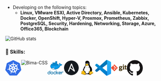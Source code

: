 - Developing on the following topics:
  - **Linux, VMware ESXI, Active Directory, Ansible, Kubernetes, Docker, OpenShift, Hyper-V, Proxmox, Prometheus, Zabbix, PostgreSQL, Security, Hardening, Networking, Storage, Azure, Office365, Blockchain**
    
![GitHub stats](https://github-readme-stats.vercel.app/api?username=faruk-guler&show_icons=true&theme=transparent)

### 🔧 Skills:

<img align="left" alt="Kubernetes" width="50px" src="https://raw.githubusercontent.com/github/explore/cebd63002168a05a6a642f309227eefeccd92950/topics/kubernetes/kubernetes.png" />
<img align="left" alt="Bima-CSS" height="50" src="https://cdn.jsdelivr.net/gh/devicons/devicon/icons/bash/bash-plain.svg">
<img align="left" alt="docker" width="50px" src="https://raw.githubusercontent.com/github/explore/cebd63002168a05a6a642f309227eefeccd92950/topics/docker/docker.png" />
<img align="left" alt="Ansible" width="50px" src="https://raw.githubusercontent.com/github/explore/78df643247d429f6cc873026c0622819ad797942/topics/ansible/ansible.png" />
<img align="left" alt="linux" width="50px" src="https://raw.githubusercontent.com/github/explore/cebd63002168a05a6a642f309227eefeccd92950/topics/linux/linux.png" />
<img align="left" alt="Visual Studio Code" width="50px" src="https://raw.githubusercontent.com/github/explore/80688e429a7d4ef2fca1e82350fe8e3517d3494d/topics/visual-studio-code/visual-studio-code.png" />
<img align="left" alt="Git" width="50px" src="https://raw.githubusercontent.com/github/explore/80688e429a7d4ef2fca1e82350fe8e3517d3494d/topics/git/git.png" />
<img align="left" alt="GitHub" width="50px" src="https://raw.githubusercontent.com/github/explore/78df643247d429f6cc873026c0622819ad797942/topics/github/github.png"/>
<br />

